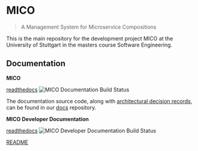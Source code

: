 
# MICO

> A Management System for Microservice Compositions

This is the main repository for the development project MICO at the University of Stuttgart in the masters course Software Engineering.



## Documentation


**MICO**

[readthedocs](https://mico-docs.readthedocs.io) ![MICO Documentation Build Status](https://readthedocs.org/projects/mico-docs/badge/?version=latest)

The documentation source code, along with [architectural decision records](https://github.com/adr/madr), can be found in our [docs](https://github.com/UST-MICO/docs) repository.


**MICO Developer Documentation**

[readthedocs](https://mico-dev.readthedocs.io) ![MICO Developer Documentation Build Status](https://readthedocs.org/projects/mico-dev/badge/?version=latest)

[README](doc/README.md)

